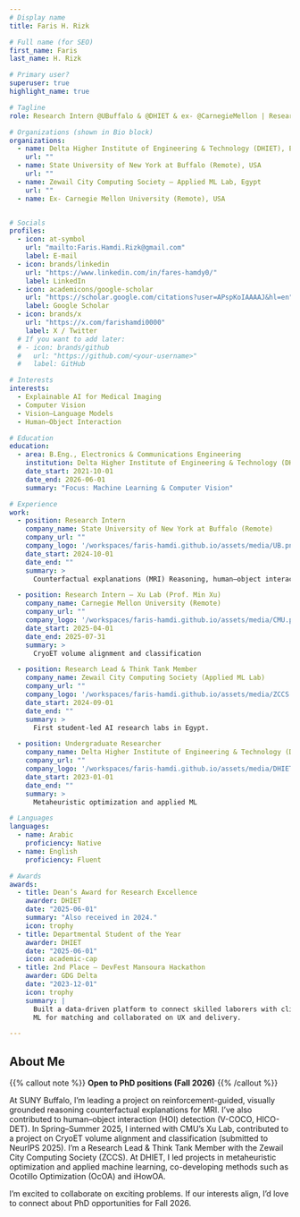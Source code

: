 ```yaml
---
# Display name
title: Faris H. Rizk

# Full name (for SEO)
first_name: Faris
last_name: H. Rizk

# Primary user?
superuser: true
highlight_name: true

# Tagline
role: Research Intern @UBuffalo & @DHIET & ex- @CarnegieMellon | Research Lead @ZCCS | ECE Student @ DHIET ’26 

# Organizations (shown in Bio block)
organizations:
  - name: Delta Higher Institute of Engineering & Technology (DHIET), Egypt
    url: ""
  - name: State University of New York at Buffalo (Remote), USA
    url: ""
  - name: Zewail City Computing Society — Applied ML Lab, Egypt
    url: ""
  - name: Ex- Carnegie Mellon University (Remote), USA


# Socials
profiles:
  - icon: at-symbol
    url: "mailto:Faris.Hamdi.Rizk@gmail.com"
    label: E-mail
  - icon: brands/linkedin
    url: "https://www.linkedin.com/in/fares-hamdy0/"
    label: LinkedIn
  - icon: academicons/google-scholar
    url: "https://scholar.google.com/citations?user=APspKoIAAAAJ&hl=en"
    label: Google Scholar
  - icon: brands/x
    url: "https://x.com/farishamdi0000"
    label: X / Twitter
  # If you want to add later:
  # - icon: brands/github
  #   url: "https://github.com/<your-username>"
  #   label: GitHub

# Interests
interests:
  - Explainable AI for Medical Imaging
  - Computer Vision
  - Vision–Language Models
  - Human–Object Interaction

# Education
education:
  - area: B.Eng., Electronics & Communications Engineering
    institution: Delta Higher Institute of Engineering & Technology (DHIET)
    date_start: 2021-10-01
    date_end: 2026-06-01
    summary: "Focus: Machine Learning & Computer Vision"

# Experience
work:
  - position: Research Intern
    company_name: State University of New York at Buffalo (Remote)
    company_url: ""
    company_logo: '/workspaces/faris-hamdi.github.io/assets/media/UB.png'
    date_start: 2024-10-01
    date_end: ""
    summary: >
      Counterfactual explanations (MRI) Reasoning, human–object interaction (HOI) detection

  - position: Research Intern — Xu Lab (Prof. Min Xu)
    company_name: Carnegie Mellon University (Remote)
    company_url: ""
    company_logo: '/workspaces/faris-hamdi.github.io/assets/media/CMU.png'
    date_start: 2025-04-01
    date_end: 2025-07-31
    summary: >
      CryoET volume alignment and classification

  - position: Research Lead & Think Tank Member
    company_name: Zewail City Computing Society (Applied ML Lab)
    company_url: ""
    company_logo: '/workspaces/faris-hamdi.github.io/assets/media/ZCCS.jpeg'
    date_start: 2024-09-01
    date_end: ""
    summary: >
      First student-led AI research labs in Egypt.

  - position: Undergraduate Researcher
    company_name: Delta Higher Institute of Engineering & Technology (DHIET)
    company_url: ""
    company_logo: '/workspaces/faris-hamdi.github.io/assets/media/DHIET.jpg'
    date_start: 2023-01-01
    date_end: ""
    summary: >
      Metaheuristic optimization and applied ML

# Languages
languages:
  - name: Arabic
    proficiency: Native
  - name: English
    proficiency: Fluent

# Awards
awards:
  - title: Dean’s Award for Research Excellence
    awarder: DHIET
    date: "2025-06-01"
    summary: "Also received in 2024."
    icon: trophy
  - title: Departmental Student of the Year
    awarder: DHIET
    date: "2025-06-01"
    icon: academic-cap
  - title: 2nd Place — DevFest Mansoura Hackathon
    awarder: GDG Delta
    date: "2023-12-01"
    icon: trophy
    summary: |
      Built a data-driven platform to connect skilled laborers with clients; used
      ML for matching and collaborated on UX and delivery.

---
```

## About Me

{{% callout note %}}
**Open to PhD positions (Fall 2026)**
{{% /callout %}}

At SUNY Buffalo, I’m leading a project on reinforcement-guided, visually grounded reasoning counterfactual explanations for MRI. I’ve also contributed to human–object interaction (HOI) detection (V-COCO, HICO-DET). In Spring–Summer 2025, I interned with CMU’s Xu Lab, contributed to a project on CryoET volume alignment and classification (submitted to NeurIPS 2025). I’m a Research Lead & Think Tank Member with the Zewail City Computing Society (ZCCS). At DHIET, I led projects in metaheuristic optimization and applied machine learning, co-developing methods such as Ocotillo Optimization (OcOA) and iHowOA.

I’m excited to collaborate on exciting problems. If our interests align, I’d love to connect about PhD opportunities for Fall 2026.